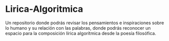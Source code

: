 # Lirica-Algoritmica
Un repositorio donde podrás revisar los pensamientos e inspiraciones sobre lo humano y su relación con las palabras, donde podrás reconocer un espacio para la composición lírica algorítmica desde la poesía filosófica.
